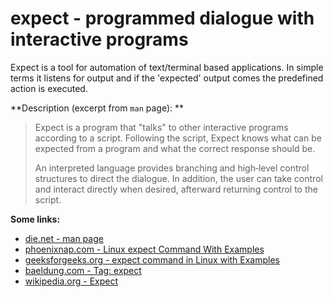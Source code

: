 # expect - programmed dialogue with interactive programs

Expect is a tool for automation of text/terminal based applications. In simple terms it listens for output and if the 'expected' output comes the predefined action is executed.

**Description (excerpt from `man` page): **

> Expect is a program that "talks" to other interactive programs according  to  a script.  Following the script, Expect knows what can be expected from a program and what the correct response should be.
> 
>  An interpreted language provides branching and  high‐level  control  structures  to direct the dialogue.  In addition, the user can take control and interact directly when desired, afterward returning control to the script.

**Some links:**  
- [die.net - man page](https://linux.die.net/man/1/expect)
- [phoenixnap.com - Linux expect Command With Examples](https://phoenixnap.com/kb/linux-expect)
- [geeksforgeeks.org - expect command in Linux with Examples](https://www.geeksforgeeks.org/expect-command-in-linux-with-examples/)
- [baeldung.com - Tag: expect](https://www.baeldung.com/linux/tag/expect)
- [wikipedia.org - Expect](https://en.wikipedia.org/wiki/Expect)


